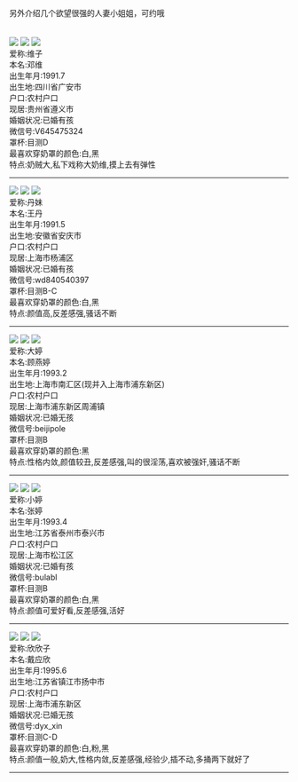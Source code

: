 另外介绍几个欲望很强的人妻小姐姐，可约哦</br></br></br>
<img src=https://github.com/LACHero01/Welfare/blob/main/Images/%E5%A4%A7%E5%A5%B6%E7%BB%B4/vv%20(5).png />
<img src=https://github.com/LACHero01/Welfare/blob/main/Images/%E5%A4%A7%E5%A5%B6%E7%BB%B4/jh-55-RUN1-1680091779376-dreamtime.png />
<img src=https://github.com/LACHero01/Welfare/blob/main/Images/%E5%A4%A7%E5%A5%B6%E7%BB%B4/jh-85-RUN1-1680091479198-dreamtime.png />
<br>爱称:维子
<br>本名:邓维
<br>出生年月:1991.7
<br>出生地:四川省广安市
<br>户口:农村户口
<br>现居:贵州省遵义市
<br>婚姻状况:已婚有孩
<br>微信号:V645475324
<br>罩杯:目测D
<br>最喜欢穿奶罩的颜色:白,黑
<br>特点:奶贼大,私下戏称大奶维,摸上去有弹性</br>

------------------------------------------------------------------------------------------------------------------------
<img src=https://github.com/LACHero01/Welfare/blob/main/Images/%E4%B8%B9%E5%A6%B9/dm%20(1).png />
<img src=https://github.com/LACHero01/Welfare/blob/main/Images/%E4%B8%B9%E5%A6%B9/psb-7-RUN1-1680088563174-dreamtime.png />
<img src=https://github.com/LACHero01/Welfare/blob/main/Images/%E4%B8%B9%E5%A6%B9/dm%20(5).png />
<br>爱称:丹妹
<br>本名:王丹
<br>出生年月:1991.5
<br>出生地:安徽省安庆市
<br>户口:农村户口
<br>现居:上海市杨浦区
<br>婚姻状况:已婚有孩
<br>微信号:wd840540397
<br>罩杯:目测B-C
<br>最喜欢穿奶罩的颜色:白,黑
<br>特点:颜值高,反差感强,骚话不断</br>

------------------------------------------------------------------------------------------------------------------------
<img src=https://github.com/LACHero01/Welfare/blob/main/Images/mt/mt.jpg />
<img src=https://github.com/LACHero01/Welfare/blob/main/Images/mt/mt%20(3).png />
<img src=https://github.com/LACHero01/Welfare/blob/main/Images/mt/mt-20240220073521-RUN1-1708386066491-dreamtime.png />
<br>爱称:大婷
<br>本名:顾燕婷
<br>出生年月:1993.2
<br>出生地:上海市南汇区(现并入上海市浦东新区)
<br>户口:农村户口
<br>现居:上海市浦东新区周浦镇
<br>婚姻状况:已婚无孩
<br>微信号:beijipole
<br>罩杯:目测B
<br>最喜欢穿奶罩的颜色:黑
<br>特点:性格内敛,颜值较丑,反差感强,叫的很淫荡,喜欢被强奸,骚话不断</br>

------------------------------------------------------------------------------------------------------------------------
<img src=https://github.com/LACHero01/Welfare/blob/main/Images/tt/tt%20(4).png />
<img src=https://github.com/LACHero01/Welfare/blob/main/Images/tt/tt-39-RUN1-1680093160200-dreamtime.png />
<img src=https://github.com/LACHero01/Welfare/blob/main/Images/tt/tt8.png />
<br>爱称:小婷
<br>本名:张婷
<br>出生年月:1993.4
<br>出生地:江苏省泰州市泰兴市
<br>户口:农村户口
<br>现居:上海市松江区
<br>婚姻状况:已婚有孩
<br>微信号:bulabl
<br>罩杯:目测B
<br>最喜欢穿奶罩的颜色:白,黑
<br>特点:颜值可爱好看,反差感强,活好</br>

------------------------------------------------------------------------------------------------------------------------
<img src=https://github.com/LACHero01/Welfare/blob/main/Images/twinkle/twinkle_1.jpg />
<img src=https://github.com/LACHero01/Welfare/blob/main/Images/twinkle/twinkle_2.jpg />
<img src=https://github.com/LACHero01/Welfare/blob/main/Images/twinkle/twinkle_6.jpg />
<br>爱称:欣欣子
<br>本名:戴应欣
<br>出生年月:1995.6
<br>出生地:江苏省镇江市扬中市
<br>户口:农村户口
<br>现居:上海市浦东新区
<br>婚姻状况:已婚无孩
<br>微信号:dyx_xin
<br>罩杯:目测C-D
<br>最喜欢穿奶罩的颜色:白,粉,黑
<br>特点:颜值一般,奶大,性格内敛,反差感强,经验少,插不动,多捅两下就好了</br>

------------------------------------------------------------------------------------------------------------------------
